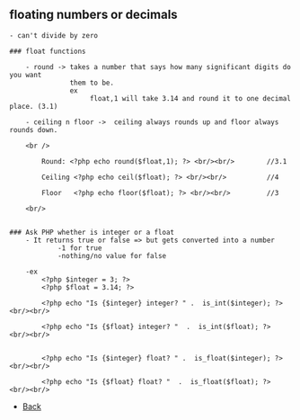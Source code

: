 ## floating numbers or decimals

	- can't divide by zero

	### float functions

		- round	-> takes a number that says how many significant digits do you want
				   them to be.
				   ex
				   		float,1 will take 3.14 and round it to one decimal place. (3.1)

		- ceiling n floor ->  ceiling always rounds up and floor always rounds down.

		<br />

			Round: <?php echo round($float,1); ?> <br/><br/>		//3.1

			Ceiling <?php echo ceil($float); ?> <br/><br/>			//4

			Floor 	<?php echo floor($float); ?> <br/><br/>			//3

		<br/>


	### Ask PHP whether is integer or a float
		- It returns true or false => but gets converted into a number 
				-1 for true
				-nothing/no value for false
	
		-ex
			<?php $integer = 3; ?>
			<?php $float = 3.14; ?>

			<?php echo "Is {$integer} integer? " .  is_int($integer); ?> <br/><br/>

			<?php echo "Is {$float} integer? "  .  is_int($float); ?> <br/><br/>


			<?php echo "Is {$integer} float? " .  is_float($integer); ?> <br/><br/>

			<?php echo "Is {$float} float? "  .  is_float($float); ?> <br/><br/>



*   [Back](https://github.com/stefan22/phpIntro)